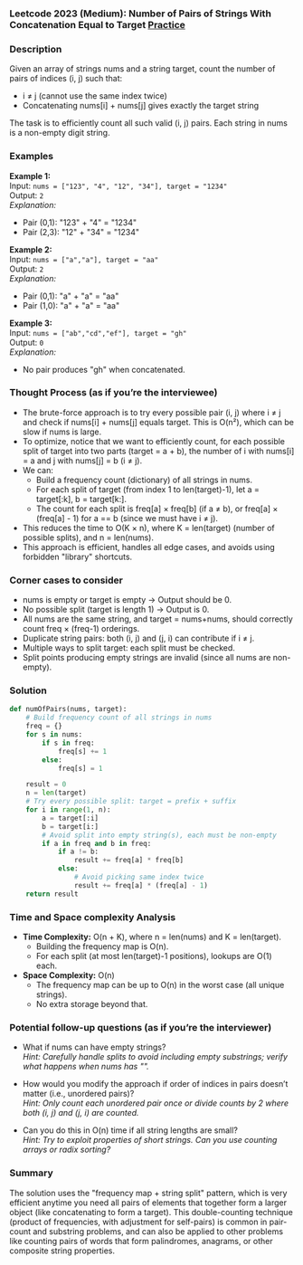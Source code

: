 ### Leetcode 2023 (Medium): Number of Pairs of Strings With Concatenation Equal to Target [Practice](https://leetcode.com/problems/number-of-pairs-of-strings-with-concatenation-equal-to-target)

### Description  
Given an array of strings nums and a string target, count the number of pairs of indices (i, j) such that:
- i ≠ j (cannot use the same index twice)
- Concatenating nums[i] + nums[j] gives exactly the target string

The task is to efficiently count all such valid (i, j) pairs. Each string in nums is a non-empty digit string.

### Examples  

**Example 1:**  
Input: `nums = ["123", "4", "12", "34"], target = "1234"`  
Output: `2`  
*Explanation:*
- Pair (0,1): "123" + "4" = "1234"
- Pair (2,3): "12" + "34" = "1234"

**Example 2:**  
Input: `nums = ["a","a"], target = "aa"`  
Output: `2`  
*Explanation:*
- Pair (0,1): "a" + "a" = "aa"
- Pair (1,0): "a" + "a" = "aa"

**Example 3:**  
Input: `nums = ["ab","cd","ef"], target = "gh"`  
Output: `0`  
*Explanation:*
- No pair produces "gh" when concatenated.


### Thought Process (as if you’re the interviewee)  
- The brute-force approach is to try every possible pair (i, j) where i ≠ j and check if nums[i] + nums[j] equals target. This is O(n²), which can be slow if nums is large.
- To optimize, notice that we want to efficiently count, for each possible split of target into two parts (target = a + b), the number of i with nums[i] = a and j with nums[j] = b (i ≠ j).
- We can:
  - Build a frequency count (dictionary) of all strings in nums.
  - For each split of target (from index 1 to len(target)-1), let a = target[:k], b = target[k:].
  - The count for each split is freq[a] × freq[b] (if a ≠ b), or freq[a] × (freq[a] - 1) for a == b (since we must have i ≠ j).
- This reduces the time to O(K × n), where K = len(target) (number of possible splits), and n = len(nums).
- This approach is efficient, handles all edge cases, and avoids using forbidden "library" shortcuts.


### Corner cases to consider  
- nums is empty or target is empty → Output should be 0.
- No possible split (target is length 1) → Output is 0.
- All nums are the same string, and target = nums+nums, should correctly count freq × (freq-1) orderings.
- Duplicate string pairs: both (i, j) and (j, i) can contribute if i ≠ j.
- Multiple ways to split target: each split must be checked.
- Split points producing empty strings are invalid (since all nums are non-empty).

### Solution

```python
def numOfPairs(nums, target):
    # Build frequency count of all strings in nums
    freq = {}
    for s in nums:
        if s in freq:
            freq[s] += 1
        else:
            freq[s] = 1

    result = 0
    n = len(target)
    # Try every possible split: target = prefix + suffix
    for i in range(1, n):
        a = target[:i]
        b = target[i:]
        # Avoid split into empty string(s), each must be non-empty
        if a in freq and b in freq:
            if a != b:
                result += freq[a] * freq[b]
            else:
                # Avoid picking same index twice
                result += freq[a] * (freq[a] - 1)
    return result
```

### Time and Space complexity Analysis  

- **Time Complexity:** O(n + K), where n = len(nums) and K = len(target).
  - Building the frequency map is O(n).
  - For each split (at most len(target)-1 positions), lookups are O(1) each.
- **Space Complexity:** O(n)
  - The frequency map can be up to O(n) in the worst case (all unique strings).
  - No extra storage beyond that.

### Potential follow-up questions (as if you’re the interviewer)  

- What if nums can have empty strings?  
  *Hint: Carefully handle splits to avoid including empty substrings; verify what happens when nums has "".*

- How would you modify the approach if order of indices in pairs doesn’t matter (i.e., unordered pairs)?  
  *Hint: Only count each unordered pair once or divide counts by 2 where both (i, j) and (j, i) are counted.*

- Can you do this in O(n) time if all string lengths are small?  
  *Hint: Try to exploit properties of short strings. Can you use counting arrays or radix sorting?*

### Summary
The solution uses the "frequency map + string split" pattern, which is very efficient anytime you need all pairs of elements that together form a larger object (like concatenating to form a target). This double-counting technique (product of frequencies, with adjustment for self-pairs) is common in pair-count and substring problems, and can also be applied to other problems like counting pairs of words that form palindromes, anagrams, or other composite string properties.